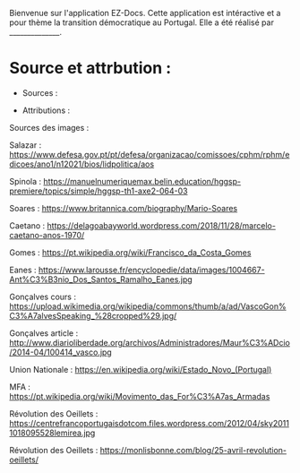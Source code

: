 



Bienvenue sur l'application EZ-Docs. Cette application est intéractive et a pour thème la transition démocratique au Portugal. Elle a été réalisé par ______________.

# Source et attrbution : 

- Sources : 

- Attributions :

Sources des images :

Salazar : https://www.defesa.gov.pt/pt/defesa/organizacao/comissoes/cphm/rphm/edicoes/ano1/n12021/bios/lidpolitica/aos

Spinola : https://manuelnumeriquemax.belin.education/hggsp-premiere/topics/simple/hggsp-th1-axe2-064-03

Soares : https://www.britannica.com/biography/Mario-Soares

Caetano : https://delagoabayworld.wordpress.com/2018/11/28/marcelo-caetano-anos-1970/

Gomes : https://pt.wikipedia.org/wiki/Francisco_da_Costa_Gomes

Eanes : https://www.larousse.fr/encyclopedie/data/images/1004667-Ant%C3%B3nio_Dos_Santos_Ramalho_Eanes.jpg

Gonçalves cours : https://upload.wikimedia.org/wikipedia/commons/thumb/a/ad/VascoGon%C3%A7alvesSpeaking_%28cropped%29.jpg/

Gonçalves article : http://www.diarioliberdade.org/archivos/Administradores/Maur%C3%ADcio/2014-04/100414_vasco.jpg

Union Nationale : https://en.wikipedia.org/wiki/Estado_Novo_(Portugal)

MFA : https://pt.wikipedia.org/wiki/Movimento_das_For%C3%A7as_Armadas

Révolution des Oeillets : https://centrefrancoportugaisdotcom.files.wordpress.com/2012/04/sky20111018095528lemirea.jpg

Révolution des Oeillets : https://monlisbonne.com/blog/25-avril-revolution-oeillets/